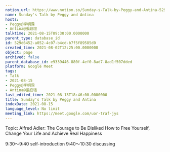 ```yaml
---
notion_url: https://www.notion.so/Sunday-s-Talk-by-Peggy-and-Antina-529d6452a0524c07b4cdb7f5f89585d0
name: Sunday's Talk by Peggy and Antina
hosts:
- Peggy@李明霈
- Antina@張庭瑄
talktime: 2021-08-15T09:30:00.0000000
parent_type: database_id
id: 529d6452-a052-4c07-b4cd-b7f5f89585d0
created_time: 2021-08-02T12:25:00.0000000
object: page
archived: false
parent_database_id: e9339446-880f-4ef0-8ad7-8ad1f507dded
platform: Google Meet
tags:
- Talk
- 2021-08-15
- Peggy@李明霈
- Antina@張庭瑄
last_edited_time: 2021-08-13T18:46:00.0000000
title: Sunday's Talk by Peggy and Antina
indexDate: 2021-08-15
language_level: No limit
meeting_link: https://meet.google.com/uor-traf-jys
---
```


Topic: Alfred Adler: The Courage to Be Disliked
How to Free Yourself, Change Your Life and Achieve Real Happiness

9:30～9:40 self-introduction
9:40～10:30 discussing



